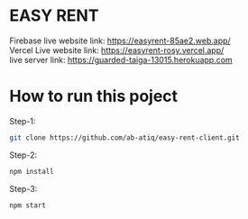 # EASY RENT
Firebase live website link: https://easyrent-85ae2.web.app/ <br/>
Vercel Live website link: https://easyrent-rosy.vercel.app/ <br/>
live server link: https://guarded-taiga-13015.herokuapp.com

# How to run this poject

Step-1:

```sh
git clone https://github.com/ab-atiq/easy-rent-client.git
```

Step-2:

```sh
npm install
```

Step-3:
```sh
npm start
```
